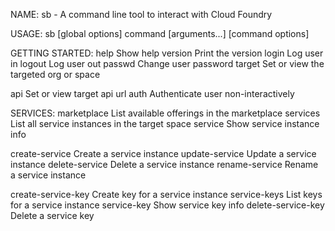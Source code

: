 NAME:
   sb - A command line tool to interact with Cloud Foundry

USAGE:
   sb [global options] command [arguments...] [command options]

GETTING STARTED:
   help                                   Show help
   version                                Print the version
   login                                  Log user in
   logout                                 Log user out
   passwd                                 Change user password
   target                                 Set or view the targeted org or space

   api                                    Set or view target api url
   auth                                   Authenticate user non-interactively

SERVICES:
   marketplace                            List available offerings in the marketplace
   services                               List all service instances in the target space
   service                                Show service instance info

   create-service                         Create a service instance
   update-service                         Update a service instance
   delete-service                         Delete a service instance
   rename-service                         Rename a service instance

   create-service-key                     Create key for a service instance
   service-keys                           List keys for a service instance
   service-key                            Show service key info
   delete-service-key                     Delete a service key
